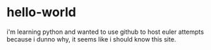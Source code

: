 # hello-world

i'm learning python and wanted to use github to host euler attempts because i dunno why, it seems like i should know this site.

